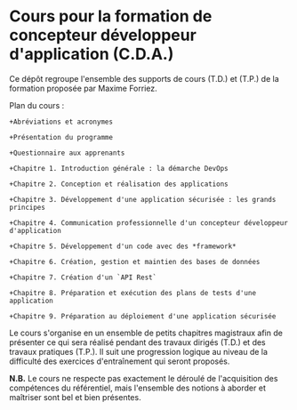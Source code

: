 # Cours pour la formation de concepteur développeur d'application (C.D.A.)

Ce dépôt regroupe l'ensemble des supports de cours (T.D.) et (T.P.) de la formation proposée par Maxime Forriez.

Plan du cours :

	+Abréviations et acronymes

	+Présentation du programme

	+Questionnaire aux apprenants

	+Chapitre 1. Introduction générale : la démarche DevOps

	+Chapitre 2. Conception et réalisation des applications

	+Chapitre 3. Développement d'une application sécurisée : les grands principes

	+Chapitre 4. Communication professionnelle d'un concepteur développeur d'application

	+Chapitre 5. Développement d'un code avec des *framework*

	+Chapitre 6. Création, gestion et maintien des bases de données

	+Chapitre 7. Création d'un `API Rest`

	+Chapitre 8. Préparation et exécution des plans de tests d'une application

	+Chapitre 9. Préparation au déploiement d'une application sécurisée

Le cours s'organise en un ensemble de petits chapitres magistraux afin de présenter ce qui sera réalisé pendant des travaux dirigés (T.D.) et des travaux pratiques (T.P.). Il suit une progression logique au niveau de la difficulté des exercices d'entraînement qui seront proposés.

**N.B.** Le cours ne respecte pas exactement le déroulé de l'acquisition des compétences du référentiel, mais l'ensemble des notions à aborder et maîtriser sont bel et bien présentes.
